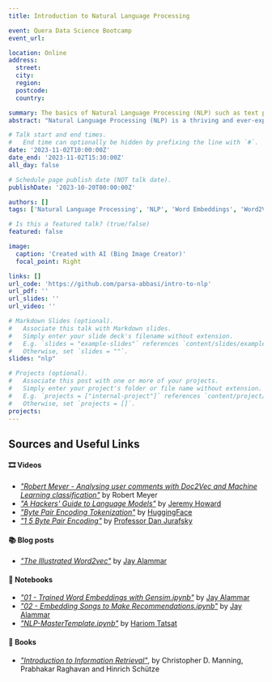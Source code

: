 ```yaml
---
title: Introduction to Natural Language Processing

event: Quera Data Science Bootcamp
event_url: 

location: Online
address:
  street: 
  city: 
  region: 
  postcode: 
  country: 

summary: The basics of Natural Language Processing (NLP) such as text processing, text representation, text classification, embeddings, and more is covered in this presentation.
abstract: "Natural Language Processing (NLP) is a thriving and ever-expanding field of study." We will cover the fundamentals of NLP in this session, including text processing, text representation, text classification, embeddings, and more. We'll also look at some of the most popular NLP libraries, including NLTK, Gensim, SpaCy, and HuggingFace. In addition, we will get our hands dirty by developing several real-world NLP tasks. The purpose of this session is to provide you with a solid foundation of the NLP area before delving deeper into sequential deep learning models like RNNs, LSTMs, and Transformers."

# Talk start and end times.
#   End time can optionally be hidden by prefixing the line with `#`.
date: '2023-11-02T10:00:00Z'
date_end: '2023-11-02T15:30:00Z'
all_day: false

# Schedule page publish date (NOT talk date).
publishDate: '2023-10-20T00:00:00Z'

authors: []
tags: ['Natural Language Processing', 'NLP', 'Word Embeddings', 'Word2Vec', 'Gensim', 'SpaCy', 'Text Classification', 'Text Similarity', 'Text Summarization', 'Text Generation', 'Sentiment Analysis', 'NLTK', 'HuggingFace', 'tiktoken']

# Is this a featured talk? (true/false)
featured: false

image:
  caption: 'Created with AI (Bing Image Creator)'
  focal_point: Right

links: []
url_code: 'https://github.com/parsa-abbasi/intro-to-nlp'
url_pdf: ''
url_slides: ''
url_video: ''

# Markdown Slides (optional).
#   Associate this talk with Markdown slides.
#   Simply enter your slide deck's filename without extension.
#   E.g. `slides = "example-slides"` references `content/slides/example-slides.md`.
#   Otherwise, set `slides = ""`.
slides: "nlp"

# Projects (optional).
#   Associate this post with one or more of your projects.
#   Simply enter your project's folder or file name without extension.
#   E.g. `projects = ["internal-project"]` references `content/project/deep-learning/index.md`.
#   Otherwise, set `projects = []`.
projects:
---
```


## Sources and Useful Links
#### 🎞️ Videos
* [*"Robert Meyer - Analysing user comments with Doc2Vec and Machine Learning classification"*](https://youtu.be/zFScws0mb7M?si=NTMgfmQwYBvDfAHu) by Robert Meyer
* [*"A Hackers' Guide to Language Models"*](https://youtu.be/jkrNMKz9pWU) by [Jeremy Howard](https://www.youtube.com/@howardjeremyp)
* [*"Byte Pair Encoding Tokenization"*](https://youtu.be/HEikzVL-lZU?si=i70bpd11fzL-z7Pp) by [HuggingFace](https://www.youtube.com/@HuggingFace)
* [*"1 5 Byte Pair Encoding"*](https://youtu.be/tOMjTCO0htA?si=n_NoW7JTQZfRv0jg) by [Professor Dan Jurafsky](https://twitter.com/jurafsky)
#### 📚 Blog posts 
* [*"The Illustrated Word2vec"*](https://jalammar.github.io/illustrated-word2vec/) by [Jay Alammar](https://jalammar.github.io)
#### 📄 Notebooks
* [*"01 - Trained Word Embeddings with Gensim.ipynb"*](https://colab.research.google.com/github/jalammar/jalammar.github.io/blob/master/notebooks/nlp/01_Exploring_Word_Embeddings.ipynb) by [Jay Alammar](https://jalammar.github.io)
* [*"02 - Embedding Songs to Make Recommendations.ipynb"*](https://colab.research.google.com/github/jalammar/jalammar.github.io/blob/master/notebooks/nlp/02_Song_Embeddings.ipynb) by [Jay Alammar](https://jalammar.github.io)
* [*"NLP-MasterTemplate.ipynb"*](https://github.com/sharavsambuu/fin-ml_by_tatsath/blob/master/Chapter%2010%20-%20Natural%20Language%20Processing/NLP-MasterTemplate.ipynb) by [Hariom Tatsat](https://github.com/tatsath)
#### 📖 Books
* [*"Introduction to Information Retrieval"*](https://nlp.stanford.edu/IR-book/), by Christopher D. Manning, Prabhakar Raghavan and Hinrich Schütze